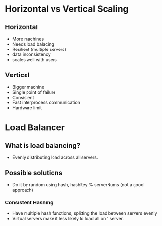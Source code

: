 # Horizontal vs Vertical Scaling

## Horizontal
* More machines
* Needs load balacing
* Resilient (multiple servers)
* data inconsistency
* scales well with users

## Vertical
* Bigger machine
* Single point of failure
* Consistent
* Fast interprocess communication 
* Hardware limit

# Load Balancer 


## What is load balancing?
* Evenly distributing load across all servers.

## Possible solutions
* Do it by random using hash, hashKey % serverNums (not a good approach)

### Consistent Hashing
* Have multiple hash functions, splitting the load between servers evenly
* Virtual servers make it less likely to load all on 1 server.

